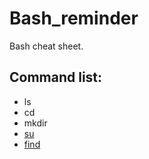 # Bash_reminder
Bash cheat sheet.

## Command list:
* ls
* cd
* mkdir
* [su](https://phoenixnap.com/kb/su-command-linux-examples#:~:text=su%20Command%20Examples%201%20Switch%20to%20a%20Different,a%20Different%20User%20in%20the%20Same%20Environment%20)
* [find](https://www.tomshardware.com/how-to/find-files-linux#:~:text=Finding%20a%20File%20in%20Linux%201%201.%20Create,be%20confined%20to%20the%20current%20working%20directory.%20)
